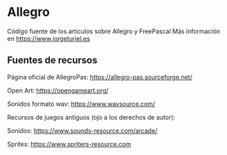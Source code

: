 # Allegro
Código fuente de los articulos sobre Allegro y FreePascal
Más información en https://www.jorgeturiel.es


## Fuentes de recursos

Página oficial de AllegroPas: https://allegro-pas.sourceforge.net/

Open Art: https://opengameart.org/

Sonidos formato wav: https://www.wavsource.com/

Recursos de juegos antiguos (ojo a los derechos de autor):

Sonidos: https://www.sounds-resource.com/arcade/

Sprites: https://www.spriters-resource.com


